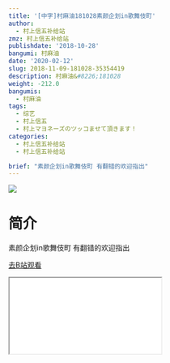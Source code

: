 ```yaml
---
title: '[中字]村麻油181028素颜企划in歌舞伎町'
author:
  - 村上信五补给站
zmz: 村上信五补给站
publishdate: '2018-10-28'
bangumi: 村麻油
date: '2020-02-12'
slug: 2018-11-09-181028-35354419
description: 村麻油&#8226;181028
weight: -212.0
bangumis:
  - 村麻油
tags:
  - 综艺
  - 村上信五
  - 村上マヨネーズのツッコませて頂きます！
categories:
  - 村上信五补给站
  - 村上信五补给站

brief: "素颜企划in歌舞伎町 有翻错的欢迎指出"
---
```

![](https://raw.githubusercontent.com/tcgriffith/owaraisite/master/static/tmpimg/304a4071ff6b8ef716af781cf948b480085d5cd1.jpg.480.jpg)
# 简介  
素颜企划in歌舞伎町
有翻错的欢迎指出  

[去B站观看](https://www.bilibili.com/video/av35354419/)
<div class ="resp-container"><iframe class="testiframe" src="//player.bilibili.com/player.html?aid=35354419"", scrolling="no", allowfullscreen="true" > </iframe></div> 
